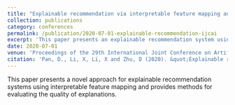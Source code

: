```yaml
---
title: "Explainable recommendation via interpretable feature mapping and evaluating explainability"
collection: publications
category: conferences
permalink: /publication/2020-07-01-explainable-recommendation-ijcai
excerpt: 'This paper presents an explainable recommendation system using interpretable feature mapping.'
date: 2020-07-01
venue: 'Proceedings of the 29th International Joint Conference on Artificial Intelligence (IJCAI-20)'
citation: 'Pan, D., Li, X, Li, X and Zhu, D (2020). &quot;Explainable recommendation via interpretable feature mapping and evaluating explainability.&quot; <i>The proceedings of 29th International Joint Conference on Artificial Intelligence (IJCAI-20)</i>, Yokohama, Japan.'
---
```


This paper presents a novel approach for explainable recommendation systems using interpretable feature mapping and provides methods for evaluating the quality of explanations.

